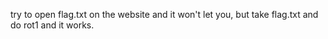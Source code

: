 try to open flag.txt on the website and it won't let you, but take flag.txt and do rot1 and it works.